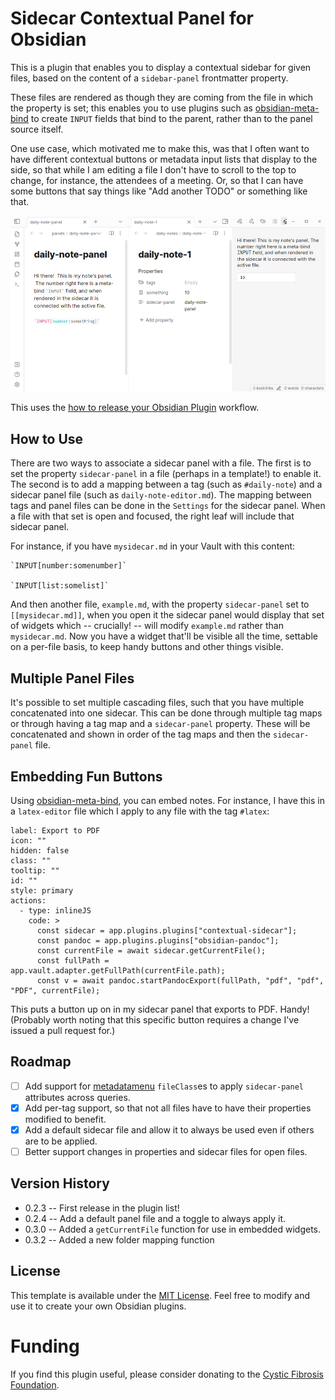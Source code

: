 # Sidecar Contextual Panel for Obsidian

This is a plugin that enables you to display a contextual sidebar for given
files, based on the content of a `sidebar-panel` frontmatter property.

These files are rendered as though they are coming from the file in which the
property is set; this enables you to use plugins such as
[obsidian-meta-bind](https://github.com/mProjectsCode/obsidian-meta-bind-plugin)
to create `INPUT` fields that bind to the parent, rather than to the panel
source itself.

One use case, which motivated me to make this, was that I often want to have
different contextual buttons or metadata input lists that display to the side,
so that while I am editing a file I don't have to scroll to the top to change,
for instance, the attendees of a meeting. Or, so that I can have some buttons
that say things like "Add another TODO" or something like that.

![A screenshot showing the sidecar panel in action.](sidecar-panel-example.png)

This uses the [how to release your Obsidian
Plugin](https://docs.obsidian.md/Plugins/Releasing/Release+your+plugin+with+GitHub+Actions)
workflow.

## How to Use

There are two ways to associate a sidecar panel with a file. The first is to
set the property `sidecar-panel` in a file (perhaps in a template!) to enable
it. The second is to add a mapping between a tag (such as `#daily-note`) and a
sidecar panel file (such as `daily-note-editor.md`). The mapping between tags
and panel files can be done in the `Settings` for the sidecar panel. When a
file with that set is open and focused, the right leaf will include that sidecar
panel.

For instance, if you have `mysidecar.md` in your Vault with this content:

```
`INPUT[number:somenumber]`

`INPUT[list:somelist]`
```

And then another file, `example.md`, with the property `sidecar-panel` set to
`[[mysidecar.md]]`, when you open it the sidecar panel would display that set of
widgets which -- crucially! -- will modify `example.md` rather than
`mysidecar.md`. Now you have a widget that'll be visible all the time, settable
on a per-file basis, to keep handy buttons and other things visible.

## Multiple Panel Files

It's possible to set multiple cascading files, such that you have multiple
concatenated into one sidecar. This can be done through multiple tag maps or
through having a tag map and a `sidecar-panel` property. These will be
concatenated and shown in order of the tag maps and then the `sidecar-panel`
file.

## Embedding Fun Buttons

Using
[obsidian-meta-bind](https://github.com/mProjectsCode/obsidian-meta-bind-plugin),
you can embed notes. For instance, I have this in a `latex-editor` file which I
apply to any file with the tag `#latex`:

```meta-bind-button
label: Export to PDF
icon: ""
hidden: false
class: ""
tooltip: ""
id: ""
style: primary
actions:
  - type: inlineJS
    code: >
      const sidecar = app.plugins.plugins["contextual-sidecar"];
      const pandoc = app.plugins.plugins["obsidian-pandoc"];
      const currentFile = await sidecar.getCurrentFile();
      const fullPath = app.vault.adapter.getFullPath(currentFile.path);
      const v = await pandoc.startPandocExport(fullPath, "pdf", "pdf", "PDF", currentFile);
```

This puts a button up on in my sidecar panel that exports to PDF. Handy!
(Probably worth noting that this specific button requires a change I've issued
a pull request for.)

## Roadmap

- [ ] Add support for [metadatamenu](https://github.com/mdelobelle/metadatamenu) `fileClass`es to apply `sidecar-panel` attributes across queries.
- [x] Add per-tag support, so that not all files have to have their properties modified to benefit.
- [x] Add a default sidecar file and allow it to always be used even if others are to be applied.
- [ ] Better support changes in properties and sidecar files for open files.

## Version History

- 0.2.3 -- First release in the plugin list!
- 0.2.4 -- Add a default panel file and a toggle to always apply it.
- 0.3.0 -- Added a `getCurrentFile` function for use in embedded widgets.
- 0.3.2 -- Added a new folder mapping function

## License

This template is available under the [MIT License](LICENSE). Feel free to modify
and use it to create your own Obsidian plugins.

# Funding

If you find this plugin useful, please consider donating to the [Cystic Fibrosis Foundation](https://give.cff.org/).
